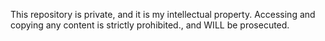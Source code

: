 This repository is private, and it is my intellectual property.
Accessing and copying any content is strictly prohibited., and WILL be prosecuted.
